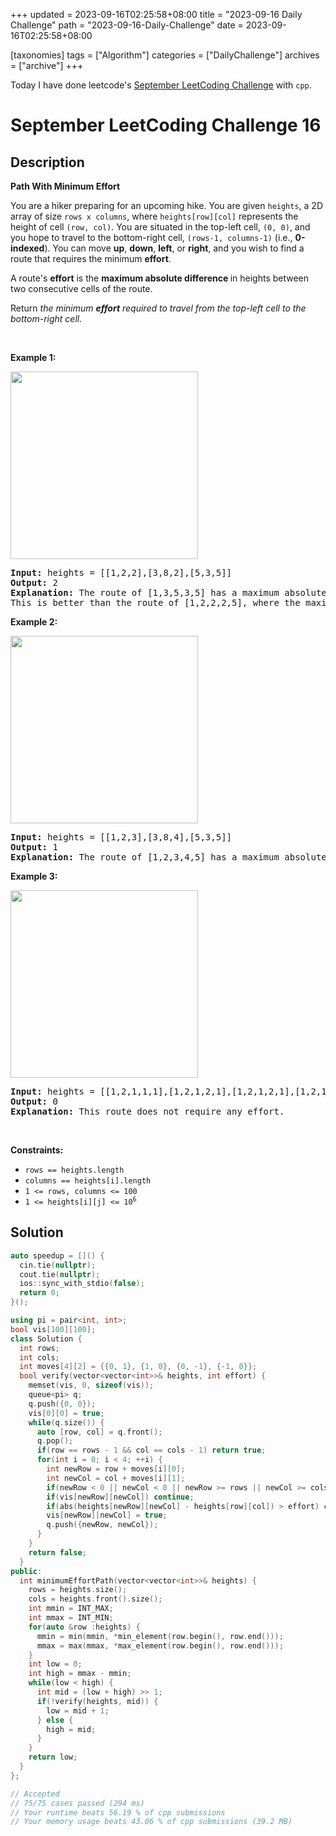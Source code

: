 +++
updated = 2023-09-16T02:25:58+08:00
title = "2023-09-16 Daily Challenge"
path = "2023-09-16-Daily-Challenge"
date = 2023-09-16T02:25:58+08:00

[taxonomies]
tags = ["Algorithm"]
categories = ["DailyChallenge"]
archives = ["archive"]
+++

Today I have done leetcode's [September LeetCoding Challenge](https://leetcode.com/problems/path-with-minimum-effort/) with `cpp`.

<!-- more -->

# September LeetCoding Challenge 16

## Description

**Path With Minimum Effort**

<p>You are a hiker preparing for an upcoming hike. You are given <code>heights</code>, a 2D array of size <code>rows x columns</code>, where <code>heights[row][col]</code> represents the height of cell <code>(row, col)</code>. You are situated in the top-left cell, <code>(0, 0)</code>, and you hope to travel to the bottom-right cell, <code>(rows-1, columns-1)</code> (i.e.,&nbsp;<strong>0-indexed</strong>). You can move <strong>up</strong>, <strong>down</strong>, <strong>left</strong>, or <strong>right</strong>, and you wish to find a route that requires the minimum <strong>effort</strong>.</p>

<p>A route&#39;s <strong>effort</strong> is the <strong>maximum absolute difference</strong><strong> </strong>in heights between two consecutive cells of the route.</p>

<p>Return <em>the minimum <strong>effort</strong> required to travel from the top-left cell to the bottom-right cell.</em></p>

<p>&nbsp;</p>
<p><strong class="example">Example 1:</strong></p>

<p><img alt="" src="https://assets.leetcode.com/uploads/2020/10/04/ex1.png" style="width: 300px; height: 300px;" /></p>

<pre>
<strong>Input:</strong> heights = [[1,2,2],[3,8,2],[5,3,5]]
<strong>Output:</strong> 2
<strong>Explanation:</strong> The route of [1,3,5,3,5] has a maximum absolute difference of 2 in consecutive cells.
This is better than the route of [1,2,2,2,5], where the maximum absolute difference is 3.
</pre>

<p><strong class="example">Example 2:</strong></p>

<p><img alt="" src="https://assets.leetcode.com/uploads/2020/10/04/ex2.png" style="width: 300px; height: 300px;" /></p>

<pre>
<strong>Input:</strong> heights = [[1,2,3],[3,8,4],[5,3,5]]
<strong>Output:</strong> 1
<strong>Explanation:</strong> The route of [1,2,3,4,5] has a maximum absolute difference of 1 in consecutive cells, which is better than route [1,3,5,3,5].
</pre>

<p><strong class="example">Example 3:</strong></p>
<img alt="" src="https://assets.leetcode.com/uploads/2020/10/04/ex3.png" style="width: 300px; height: 300px;" />
<pre>
<strong>Input:</strong> heights = [[1,2,1,1,1],[1,2,1,2,1],[1,2,1,2,1],[1,2,1,2,1],[1,1,1,2,1]]
<strong>Output:</strong> 0
<strong>Explanation:</strong> This route does not require any effort.
</pre>

<p>&nbsp;</p>
<p><strong>Constraints:</strong></p>

<ul>
	<li><code>rows == heights.length</code></li>
	<li><code>columns == heights[i].length</code></li>
	<li><code>1 &lt;= rows, columns &lt;= 100</code></li>
	<li><code>1 &lt;= heights[i][j] &lt;= 10<sup>6</sup></code></li>
</ul>

## Solution

``` cpp
auto speedup = []() {
  cin.tie(nullptr);
  cout.tie(nullptr);
  ios::sync_with_stdio(false);
  return 0;
}();

using pi = pair<int, int>;
bool vis[100][100];
class Solution {
  int rows;
  int cols;
  int moves[4][2] = {{0, 1}, {1, 0}, {0, -1}, {-1, 0}};
  bool verify(vector<vector<int>>& heights, int effort) {
    memset(vis, 0, sizeof(vis));
    queue<pi> q;
    q.push({0, 0});
    vis[0][0] = true;
    while(q.size()) {
      auto [row, col] = q.front();
      q.pop();
      if(row == rows - 1 && col == cols - 1) return true;
      for(int i = 0; i < 4; ++i) {
        int newRow = row + moves[i][0];
        int newCol = col + moves[i][1];
        if(newRow < 0 || newCol < 0 || newRow >= rows || newCol >= cols) continue;
        if(vis[newRow][newCol]) continue;
        if(abs(heights[newRow][newCol] - heights[row][col]) > effort) continue;
        vis[newRow][newCol] = true;
        q.push({newRow, newCol});
      }
    }
    return false;
  }
public:
  int minimumEffortPath(vector<vector<int>>& heights) {
    rows = heights.size();
    cols = heights.front().size();
    int mmin = INT_MAX;
    int mmax = INT_MIN;
    for(auto &row :heights) {
      mmin = min(mmin, *min_element(row.begin(), row.end()));
      mmax = max(mmax, *max_element(row.begin(), row.end()));
    }
    int low = 0;
    int high = mmax - mmin;
    while(low < high) {
      int mid = (low + high) >> 1;
      if(!verify(heights, mid)) {
        low = mid + 1;
      } else {
        high = mid;
      }
    }
    return low;
  }
};

// Accepted
// 75/75 cases passed (294 ms)
// Your runtime beats 56.19 % of cpp submissions
// Your memory usage beats 43.06 % of cpp submissions (39.2 MB)
```
